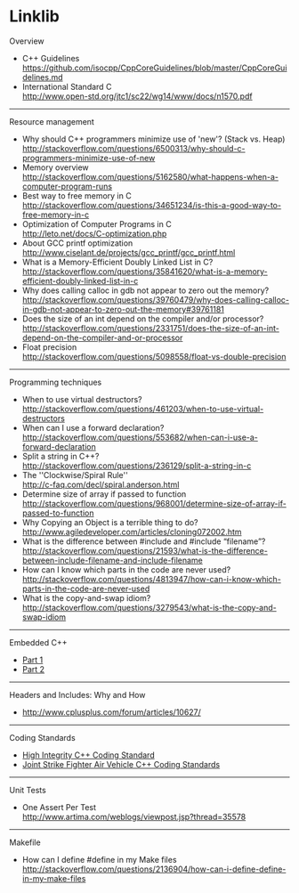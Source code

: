 # Linklib

Overview
  * C++ Guidelines  
    https://github.com/isocpp/CppCoreGuidelines/blob/master/CppCoreGuidelines.md
  * International Standard C  
    http://www.open-std.org/jtc1/sc22/wg14/www/docs/n1570.pdf

---

Resource management
  * Why should C++ programmers minimize use of 'new'? (Stack vs. Heap)  
    http://stackoverflow.com/questions/6500313/why-should-c-programmers-minimize-use-of-new
  * Memory overview  
    http://stackoverflow.com/questions/5162580/what-happens-when-a-computer-program-runs
  * Best way to free memory in C  
    http://stackoverflow.com/questions/34651234/is-this-a-good-way-to-free-memory-in-c
  * Optimization of Computer Programs in C  
    http://leto.net/docs/C-optimization.php
  * About GCC printf optimization  
    http://www.ciselant.de/projects/gcc_printf/gcc_printf.html
  * What is a Memory-Efficient Doubly Linked List in C?  
    http://stackoverflow.com/questions/35841620/what-is-a-memory-efficient-doubly-linked-list-in-c
  * Why does calling calloc in gdb not appear to zero out the memory?  
    http://stackoverflow.com/questions/39760479/why-does-calling-calloc-in-gdb-not-appear-to-zero-out-the-memory#39761181
  * Does the size of an int depend on the compiler and/or processor?  
    http://stackoverflow.com/questions/2331751/does-the-size-of-an-int-depend-on-the-compiler-and-or-processor
  * Float precision  
    http://stackoverflow.com/questions/5098558/float-vs-double-precision

---

Programming techniques
  * When to use virtual destructors?  
    http://stackoverflow.com/questions/461203/when-to-use-virtual-destructors
  * When can I use a forward declaration?  
    http://stackoverflow.com/questions/553682/when-can-i-use-a-forward-declaration
  * Split a string in C++?  
    http://stackoverflow.com/questions/236129/split-a-string-in-c
  * The ''Clockwise/Spiral Rule''  
    http://c-faq.com/decl/spiral.anderson.html
  * Determine size of array if passed to function  
    http://stackoverflow.com/questions/968001/determine-size-of-array-if-passed-to-function
  * Why Copying an Object is a terrible thing to do?  
    http://www.agiledeveloper.com/articles/cloning072002.htm  
  * What is the difference between #include <filename> and #include “filename”?  
    http://stackoverflow.com/questions/21593/what-is-the-difference-between-include-filename-and-include-filename
  * How can I know which parts in the code are never used?  
    http://stackoverflow.com/questions/4813947/how-can-i-know-which-parts-in-the-code-are-never-used
  * What is the copy-and-swap idiom?  
    http://stackoverflow.com/questions/3279543/what-is-the-copy-and-swap-idiom

---

Embedded C++
  * [Part 1](http://www.embedded.com/design/programming-languages-and-tools/4438660/3/Modern-C--in-embedded-systems---Part-1--Myth-and-Reality)
  * [Part 2](http://www.embedded.com/design/programming-languages-and-tools/4438679/Modern-C--embedded-systems---Part-2--Evaluating-C--?isCmsPreview=true)

---

Headers and Includes: Why and How
  * http://www.cplusplus.com/forum/articles/10627/  

---

Coding Standards
  * [High Integrity C++ Coding Standard](http://www.codingstandard.com/section/index/)
  * [Joint Strike Fighter Air Vehicle C++ Coding Standards](http://www.stroustrup.com/JSF-AV-rules.pdf)
  
---

Unit Tests
  * One Assert Per Test  
    http://www.artima.com/weblogs/viewpost.jsp?thread=35578

---

Makefile
  * How can I define #define in my Make files  
    http://stackoverflow.com/questions/2136904/how-can-i-define-define-in-my-make-files